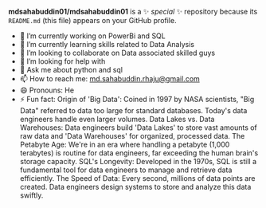 **mdsahabuddin01/mdsahabuddin01** is a ✨ _special_ ✨ repository because its `README.md` (this file) appears on your GitHub profile.
- 🔭 I’m currently working on PowerBi and SQL
- 🌱 I’m currently learning skills related to Data Analysis
- 👯 I’m looking to collaborate on  Data associated skilled guys
- 🤔 I’m looking for help with 
- 💬 Ask me about python and sql
- 📫 How to reach me: md.sahabuddin.rhaju@gmail.com
- 😄 Pronouns: He
- ⚡ Fun fact: Origin of 'Big Data': Coined in 1997 by NASA scientists, "Big Data" referred to data too large for standard databases. Today's data engineers handle even larger volumes.
              Data Lakes vs. Data Warehouses: Data engineers build 'Data Lakes' to store vast amounts of raw data and 'Data Warehouses' for organized, processed data.
              The Petabyte Age: We're in an era where handling a petabyte (1,000 terabytes) is routine for data engineers, far exceeding the human brain's storage capacity.
              SQL's Longevity: Developed in the 1970s, SQL is still a fundamental tool for data engineers to manage and retrieve data efficiently.
              The Speed of Data: Every second, millions of data points are created. Data engineers design systems to store and analyze this data swiftly.
